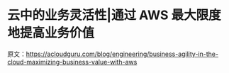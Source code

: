 # 云中的业务灵活性|通过 AWS 最大限度地提高业务价值

原文：<https://acloudguru.com/blog/engineering/business-agility-in-the-cloud-maximizing-business-value-with-aws>